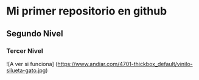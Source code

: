 # Mi primer repositorio en github
##  Segundo Nivel
### Tercer Nivel


![A ver si funciona]
(https://www.andiar.com/4701-thickbox_default/vinilo-silueta-gato.jpg)
